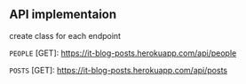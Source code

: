 ## API implementaion

create class for each endpoint 

`PEOPLE`
[GET]: https://it-blog-posts.herokuapp.com/api/people

`POSTS`
[GET]: https://it-blog-posts.herokuapp.com/api/posts